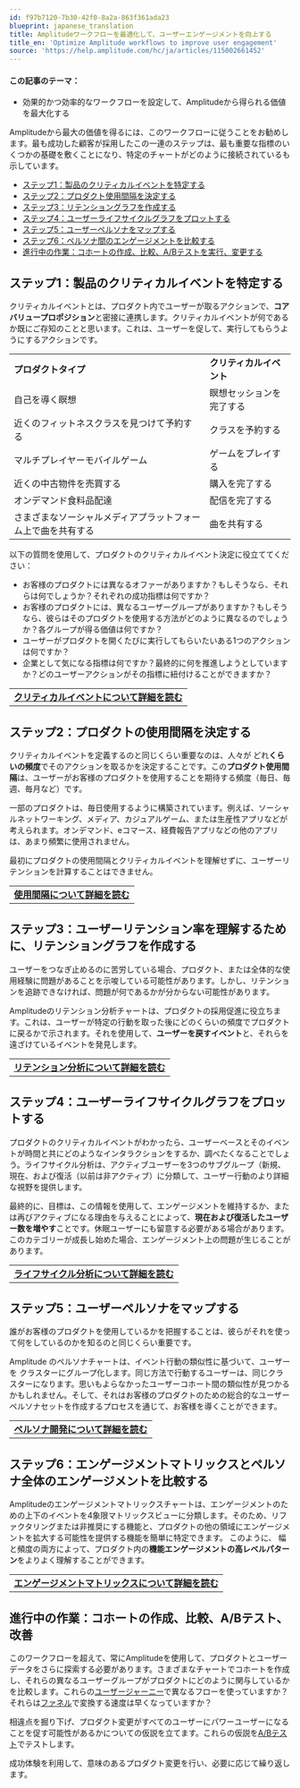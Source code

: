 ```yaml
---
id: f97b7120-7b30-42f0-8a2a-863f361ada23
blueprint: japanese_translation
title: Amplitudeワークフローを最適化して、ユーザーエンゲージメントを向上する
title_en: 'Optimize Amplitude workflows to improve user engagement'
source: 'https://help.amplitude.com/hc/ja/articles/115002661452'
---
```

#### この記事のテーマ：

* 効果的かつ効率的なワークフローを設定して、Amplitudeから得られる価値を最大化する

Amplitudeから最大の価値を得るには、このワークフローに従うことをお勧めします。最も成功した顧客が採用したこの一連のステップは、最も重要な指標のいくつかの基礎を敷くことになり、特定のチャートがどのように接続されているも示しています。

* [ステップ1：製品のクリティカルイベントを特定する](#h_a8bdaec2-a25f-4670-af25-6bfdcd7e2b99)
* [ステップ2：プロダクト使用間隔を決定する](#h_34910c3d-f732-4444-847b-0d64760e12fd)
* [ステップ3：リテンショングラフを作成する](#h_e902dddf-5a5c-4d93-a466-d2c38eb60b10)
* [ステップ4：ユーザーライフサイクルグラフをプロットする](#h_7b33658d-f1c4-4741-b968-3cc266ec8e08)
* [ステップ5：ユーザーペルソナをマップする](#h_686c615e-937e-4136-9528-b16dcd749702)
* [ステップ6：ペルソナ間のエンゲージメントを比較する](#h_a3e081e7-bef0-4cc3-a2e7-0a842fcb5b2a)
* [進行中の作業：コホートの作成、比較、A/Bテストを実行、変更する](#h_d84b5ef5-8340-4be8-b320-c977ecbc14ae)

## ステップ1：製品のクリティカルイベントを特定する

クリティカルイベントとは、プロダクト内でユーザーが取るアクションで、**コアバリュープロポジション**と密接に連携します。クリティカルイベントが何であるか既にご存知のことと思います。これは、ユーザーを促して、実行してもらうようにするアクションです。

|  |  |
| --- | --- |
| **プロダクトタイプ** | **クリティカルイベント** |
| 自己を導く瞑想 | 瞑想セッションを完了する |
| 近くのフィットネスクラスを見つけて予約する | クラスを予約する |
| マルチプレイヤーモバイルゲーム | ゲームをプレイする |
| 近くの中古物件を売買する | 購入を完了する |
| オンデマンド食料品配達 | 配信を完了する |
| さまざまなソーシャルメディアプラットフォーム上で曲を共有する | 曲を共有する |

以下の質問を使用して、プロダクトのクリティカルイベント決定に役立ててください：

* お客様のプロダクトには異なるオファーがありますか？もしそうなら、それらは何でしょうか？それぞれの成功指標は何ですか？
* お客様のプロダクトには、異なるユーザーグループがありますか？もしそうなら、彼らはそのプロダクトを使用する方法がどのように異なるのでしょうか？各グループが得る価値は何ですか？
* ユーザーがプロダクトを開くたびに実行してもらいたいある1つのアクションは何ですか？
* 企業として気になる指標は何ですか？最終的に何を推進しようとしていますか？どのユーザーアクションがその指標に紐付けることができますか？

|  |
| --- |
| [**クリティカルイベントについて詳細を読む**](https://blog.amplitude.com/user-retention-app-critical-event) |

## ステップ2：プロダクトの使用間隔を決定する

クリティカルイベントを定義するのと同じくらい重要なのは、人々が どれ**くらいの頻度**でそのアクションを取るかを決定することです。この**プロダクト使用間隔**は、ユーザーがお客様のプロダクトを使用することを期待する頻度（毎日、毎週、毎月など）です。 

一部のプロダクトは、毎日使用するように構築されています。例えば、ソーシャルネットワーキング、メディア、カジュアルゲーム、または生産性アプリなどが考えられます。オンデマンド、eコマース、経費報告アプリなどの他のアプリは、あまり頻繁に使用されません。

最初にプロダクトの使用間隔とクリティカルイベントを理解せずに、ユーザーリテンションを計算することはできません。

|  |
| --- |
| [**使用間隔について詳細を読む**](https://help.amplitude.com/hc/en-us/articles/14309698064923-Interpret-your-Retention-Analysis-chart-Usage-interval) |

## ステップ3：ユーザーリテンション率を理解するために、リテンショングラフを作成する

ユーザーをつなぎ止めるのに苦労している場合、プロダクト、または全体的な使用経験に問題があることを示唆している可能性があります。しかし、リテンションを追跡できなければ、問題が何であるかが分からない可能性があります。

Amplitudeのリテンション分析チャートは、プロダクトの採用促進に役立ちます。これは、ユーザーが特定の行動を取った後にどのくらいの頻度でプロダクトに戻るかで示されます。それを使用して、**ユーザーを戻すイベント**と、それらを遠ざけているイベントを発見します。

|  |
| --- |
| [**リテンション分析について詳細を読む**](/docs/analytics/charts/retention-analysis/retention-analysis-build) |

## ステップ4：ユーザーライフサイクルグラフをプロットする

プロダクトのクリティカルイベントがわかったら、ユーザーベースとそのイベントが時間と共にどのようなインタラクションをするか、調べたくなることでしょう。ライフサイクル分析は、アクティブユーザーを3つのサブグループ（新規、現在、および復活（以前は非アクティブ）に分類して、ユーザー行動のより詳細な視野を提供します。

最終的に、目標は、この情報を使用して、エンゲージメントを維持するか、または再びアクティブになる理由を与えることによって、**現在および復活したユーザー数を増やす**ことです。休眠ユーザーにも留意する必要がある場合があります。このカテゴリーが成長し始めた場合、エンゲージメント上の問題が生じることがあります。

|  |
| --- |
| [**ライフサイクル分析について詳細を読む**](https://help.amplitude.com/hc/en-us/articles/228838627-Lifecycle) |

## ステップ5：ユーザーペルソナをマップする

誰がお客様のプロダクトを使用しているかを把握することは、彼らがそれを使って何をしているのかを知るのと同じくらい重要です。

Amplitude のペルソナチャートは、イベント行動の類似性に基づいて、ユーザーを クラスターにグループ化します。同じ方法で行動するユーザーは、同じクラスターになります。思いもよらなかったユーザーコホート間の類似性が見つかるかもしれません。そして、それはお客様のプロダクトのための総合的なユーザーペルソナセットを作成するプロセスを通じて、お客様を導くことができます。

|  |
| --- |
| [**ペルソナ開発について詳細を読む**](/docs/analytics/charts/personas/personas-clustering)  |

## ステップ6：エンゲージメントマトリックスとペルソナ全体のエンゲージメントを比較する

Amplitudeのエンゲージメントマトリックスチャートは、エンゲージメントのための上下のイベントを4象限マトリックスビューに分類します。そのため、リファクタリングまたは非推奨にする機能と、プロダクトの他の領域にエンゲージメントを拡大する可能性を提供する機能を簡単に特定できます。 このように、 幅と頻度の両方によって、プロダクト内の**機能エンゲージメントの高レベルパターン**をよりよく理解することができます。 

|  |
| --- |
| [**エンゲージメントマトリックスについて詳細を読む**](https://help.amplitude.com/hc/en-us/articles/115000095851-Engagement-Matrix) |

## 進行中の作業：コホートの作成、比較、A/Bテスト、改善

このワークフローを超えて、常にAmplitudeを使用して、プロダクトとユーザーデータをさらに探索する必要があります。さまざまなチャートでコホートを作成し、それらの異なるユーザーグループがプロダクトにどのように関与しているかを比較します。これらの[ユーザージャーニー](https://help.amplitude.com/hc/en-us/articles/16427637651995-Journeys-Understand-the-paths-users-take-in-your-product-and-why-they-convert)で異なるフローを使っていますか？それらは[ファネル](https://help.amplitude.com/hc/en-us/articles/360052745632-Build-a-funnel-analysis)で変換する速度は早くなっていますか？

相違点を掘り下げ、プロダクト変更がすべてのユーザーにパワーユーザーになることを促す可能性があるかについての仮説を立てます。これらの仮説を[A/Bテスト](https://help.amplitude.com/hc/en-us/articles/115001580108)でテストします。

成功体験を利用して、意味のあるプロダクト変更を行い、必要に応じて繰り返します。

## 
